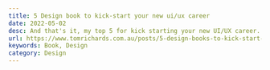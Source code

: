 ```yaml
---
title: 5 Design book to kick-start your new ui/ux career
date: 2022-05-02
desc: And that's it, my top 5 for kick starting your new UI/UX career.
url: https://www.tomrichards.com.au/posts/5-design-books-to-kick-start-your-new-ui-ux-career
keywords: Book, Design
category: Design
---
```

